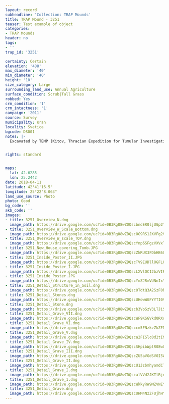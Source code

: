```yaml
---
layout: record
subheadline: 'Collection: TRAP Mounds'
title: TRAP Mound - 3251
teaser: Test example of object
categories:
- TRAP Mounds
header: no
tags:
- ''
trap_id: '3251'

certainty: Certain
elevation: '488'
max_diameter: '40'
min_diameter: '40'
height: '10'
size_category: Large
surrounding_land_use: Annual Agriculture
surface_condition: Scrub|Tall Grass
robbed: Yes
crm_condition: '1'
crm_intactness: '1'
campaign: '2011'
source: Survey
municipality: Kran
locality: Svetica
bgcode: DS001
notes: |-
  Excavated by TEMP (Kitov, Thracian Expedition for Tumular Investigations) in 2004, museum inside.


rights: standard


maps:
  lat: 42.6285
  lon: 25.2442
date: 2018-04-11
latitude: 42°41'16.5"
longitude: 25°22'8.063"
land_use_source: Photo
photo: Good
bg_code: ''
akb_code: ''
images:
- title: 3251_Overview_N.dng
  image_path: https://drive.google.com/uc?id=0B3Rg88wZDQscbndER0ljUGp2TG8
- title: 3251_Overview_W_Scale_Bottom.dng
  image_path: https://drive.google.com/uc?id=0B3Rg88wZDQscOG9RS1JXVFg2Vjg
- title: 3251_Overview_W_scale_TOP.dng
  image_path: https://drive.google.com/uc?id=0B3Rg88wZDQscYnp6SFgzVXVxT0E
- title: 3251_New_House_covering_Tomb.JPG
  image_path: https://drive.google.com/uc?id=0B3Rg88wZDQscZkRUX3FDbHB6QVU
- title: 3251_Inside_Poster_II.JPG
  image_path: https://drive.google.com/uc?id=0B3Rg88wZDQscTV9EUDllOGFLUU0
- title: 3251_Inside_Poster_I.JPG
  image_path: https://drive.google.com/uc?id=0B3Rg88wZDQscLXVlOC12bzVIRmc
- title: 3251_Inside_Poster.JPG
  image_path: https://drive.google.com/uc?id=0B3Rg88wZDQscYmZJRmVUNnIxY0k
- title: 3251_Detail_Structure_in_Soil.dng
  image_path: https://drive.google.com/uc?id=0B3Rg88wZDQscOTdtQ3A2SzF0bTA
- title: 3251_Detail_Stones.dng
  image_path: https://drive.google.com/uc?id=0B3Rg88wZDQscUHowWGFYYTI0V28
- title: 3251_Detail_Stone.dng
  image_path: https://drive.google.com/uc?id=0B3Rg88wZDQscb3VoSzV3LTJiSzQ
- title: 3251_Detail_Grave_VII.dng
  image_path: https://drive.google.com/uc?id=0B3Rg88wZDQscWF9KSGVkd0RXdFU
- title: 3251_Detail_Grave_VI.dng
  image_path: https://drive.google.com/uc?id=0B3Rg88wZDQsccm5FNzkzZkZENE0
- title: 3251_Detail_Grave_V.dng
  image_path: https://drive.google.com/uc?id=0B3Rg88wZDQsca2FISlc0d2tIMG8
- title: 3251_Detail_Grave_IV.dng
  image_path: https://drive.google.com/uc?id=0B3Rg88wZDQscSHpibWptR08wQnc
- title: 3251_Detail_Grave_III.dng
  image_path: https://drive.google.com/uc?id=0B3Rg88wZDQscZU5aVGdSV0I5WGc
- title: 3251_Detail_Grave_II.dng
  image_path: https://drive.google.com/uc?id=0B3Rg88wZDQscU1JzbmhyamdCT2s
- title: 3251_Detail_Grave_I.dng
  image_path: https://drive.google.com/uc?id=0B3Rg88wZDQscalVVd2JKTlRjdFU
- title: 3251_Detail_Grave_1.dng
  image_path: https://drive.google.com/uc?id=0B3Rg88wZDQscWkkyRW9MZVNEYkE
- title: 3251_Detail_Grave.dng
  image_path: https://drive.google.com/uc?id=0B3Rg88wZDQscUHM4NzZFUjhHYWM
---
```

